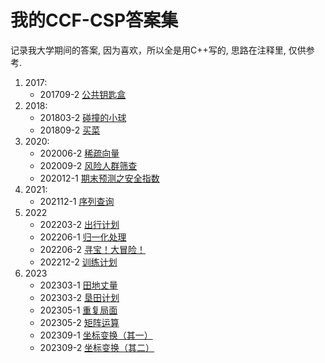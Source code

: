 # 我的CCF-CSP答案集
记录我大学期间的答案, 因为喜欢，所以全是用C++写的, 思路在注释里, 仅供参考.
1. 2017:
   - 201709-2 [公共钥匙盒](https://github.com/quanhouying/CCF-CSP-Answer/blob/main/2017/201709-2%20%E5%85%AC%E5%85%B1%E9%92%A5%E5%8C%99%E7%9B%92.cpp)
2. 2018:
   - 201803-2 [碰撞的小球](https://github.com/quanhouying/CCF-CSP-Answer/blob/main/2018/201803-2%20%E7%A2%B0%E6%92%9E%E7%9A%84%E5%B0%8F%E7%90%83.cpp)
   - 201809-2 [买菜](https://github.com/quanhouying/CCF-CSP-Answer/blob/main/2018/201809-2%20%E4%B9%B0%E8%8F%9C.cpp)
3. 2020:
   - 202006-2 [稀疏向量](https://github.com/quanhouying/CCF-CSP-Answer/blob/main/2020/202006-2%20%E7%A8%80%E7%96%8F%E5%90%91%E9%87%8F.cpp)
   - 202009-2 [风险人群筛查](https://github.com/quanhouying/CCF-CSP-Answer/blob/main/2020/202009-2%20%E9%A3%8E%E9%99%A9%E4%BA%BA%E7%BE%A4%E7%AD%9B%E6%9F%A5.cpp)
   - 202012-1 [期末预测之安全指数](https://github.com/quanhouying/CCF-CSP-Answer/blob/main/2020/202012-1%20%E6%9C%9F%E6%9C%AB%E9%A2%84%E6%B5%8B%E4%B9%8B%E5%AE%89%E5%85%A8%E6%8C%87%E6%95%B0.cpp)
4. 2021:
   - 202112-1 [序列查询](https://github.com/quanhouying/CCF-CSP-Answer/blob/main/2021/202112-1%20%E5%BA%8F%E5%88%97%E6%9F%A5%E8%AF%A2.cpp)
5. 2022
   - 202203-2 [出行计划](https://github.com/quanhouying/CCF-CSP-Answer/blob/main/2022/202203-2%20%E5%87%BA%E8%A1%8C%E8%AE%A1%E5%88%92.cpp)
   - 202206-1 [归一化处理](https://github.com/quanhouying/CCF-CSP-Answer/blob/main/2022/202206-1%20%E5%BD%92%E4%B8%80%E5%8C%96%E5%A4%84%E7%90%86.cpp)
   - 202206-2 [寻宝！大冒险！](https://github.com/quanhouying/CCF-CSP-Answer/blob/main/2022/202206-2%20%E5%AF%BB%E5%AE%9D%EF%BC%81%E5%A4%A7%E5%86%92%E9%99%A9%EF%BC%81.cpp)
   - 202212-2 [训练计划](https://github.com/quanhouying/CCF-CSP-Answer/blob/main/2022/202212-2%20%E8%AE%AD%E7%BB%83%E8%AE%A1%E5%88%92.cpp)
6. 2023
   - 202303-1 [田地丈量](https://github.com/quanhouying/CCF-CSP-Answer/blob/main/2023/202303-1%20%E7%94%B0%E5%9C%B0%E4%B8%88%E9%87%8F.cpp)
   - 202303-2 [垦田计划](https://github.com/quanhouying/CCF-CSP-Answer/blob/main/2023/202303-2%20%E5%9E%A6%E7%94%B0%E8%AE%A1%E5%88%92.cpp)
   - 202305-1 [重复局面](https://github.com/quanhouying/CCF-CSP-Answer/blob/main/2023/202305-1%20%E9%87%8D%E5%A4%8D%E5%B1%80%E9%9D%A2.cpp)
   - 202305-2 [矩阵运算](https://github.com/quanhouying/CCF-CSP-Answer/blob/main/2023/202305-2%20%E7%9F%A9%E9%98%B5%E8%BF%90%E7%AE%97.cpp)
   - 202309-1 [坐标变换（其一）](https://github.com/quanhouying/CCF-CSP-Answer/blob/main/2023/202309-1%20%E5%9D%90%E6%A0%87%E5%8F%98%E6%8D%A2%EF%BC%88%E5%85%B6%E4%B8%80%EF%BC%89.cpp)
   - 202309-2 [坐标变换（其二）](https://github.com/quanhouying/CCF-CSP-Answer/blob/main/2023/202309-2%20%E5%9D%90%E6%A0%87%E5%8F%98%E6%8D%A2%EF%BC%88%E5%85%B6%E4%BA%8C%EF%BC%89.cpp)
